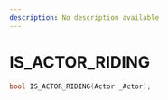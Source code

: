 ```yaml
---
description: No description available 
---
```


# IS_ACTOR_RIDING

```cpp
bool IS_ACTOR_RIDING(Actor _Actor);
```